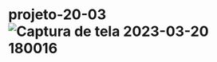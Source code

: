 # projeto-20-03![Captura de tela 2023-03-20 180016](https://user-images.githubusercontent.com/109106082/226465449-51181e03-a74f-4b06-b0ef-bf36e474a2ae.png)
